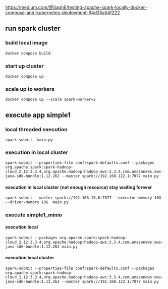 https://medium.com/@SaphE/testing-apache-spark-locally-docker-compose-and-kubernetes-deployment-94d35a54f222

## run spark cluster 

### build local image

```console
docker compose build
```

### start up cluster
```console
docker compose up
```

### scale up to workers
```console
docker compose up --scale spark-worker=2
```

## execute app simple1

### local threaded execution 
```console
spark-submit  main.py 
```

### execution in local cluster
```console
spark-submit --properties-file conf/spark-defaults.conf --packages org.apache.spark:spark-hadoop-cloud_2.12:3.3.4,org.apache.hadoop:hadoop-aws:3.3.4,com.amazonaws:aws-java-sdk-bundle:1.12.262 --master spark://192.168.122.1:7077 main.py

```

#### execution in local cluster (not enough resource) stay waiting forever
```console
spark-submit --master spark://192.168.15.6:7077 --executor-memory 10G --driver-memory 10G  main.py 
```

### execute simple1_minio

#### execution local

```console
spark-submit --packages org.apache.spark:spark-hadoop-cloud_2.12:3.3.4,org.apache.hadoop:hadoop-aws:3.3.4,com.amazonaws:aws-java-sdk-bundle:1.12.262 main.py
```

#### execution local cluster

```console
spark-submit --properties-file conf/spark-defaults.conf --packages org.apache.spark:spark-hadoop-cloud_2.12:3.3.4,org.apache.hadoop:hadoop-aws:3.3.4,com.amazonaws:aws-java-sdk-bundle:1.12.262 --master spark://192.168.122.1:7077 main.py

```